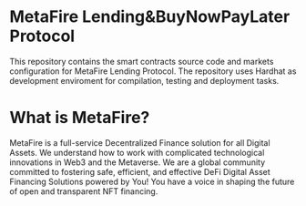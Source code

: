 #  MetaFire Lending&BuyNowPayLater Protocol

This repository contains the smart contracts source code and markets configuration for MetaFire Lending Protocol. The repository uses Hardhat as development enviroment for compilation, testing and deployment tasks.

# What is MetaFire?
MetaFire is a full-service Decentralized Finance solution for all Digital Assets. We understand how to work with complicated technological innovations in Web3 and the Metaverse. We are a global community committed to fostering safe, efficient, and effective DeFi Digital Asset Financing Solutions powered by You! You have a voice in shaping the future of open and transparent NFT financing.



